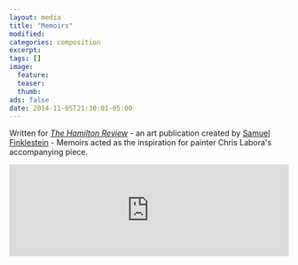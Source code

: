 ```yaml
---
layout: media
title: "Memoirs"
modified:
categories: composition
excerpt:
tags: []
image:
  feature:
  teaser:
  thumb:
ads: false
date: 2014-11-05T21:30:01-05:00
---
```


Written for [*The Hamilton Review*](http://www.thehamreview.com/) - an art publication created by [Samuel Finklestein](http://samuelfinkelstein.com/) - Memoirs acted as the inspiration for painter Chris Labora's accompanying piece.

<iframe width="100%" height="166" scrolling="yes" frameborder="no" src="https://w.soundcloud.com/player/?url=https%3A//api.soundcloud.com/tracks/145416441&amp;color=ff5500&amp;auto_play=false&amp;hide_related=false&amp;show_comments=true&amp;show_user=true&amp;show_reposts=false"></iframe>

